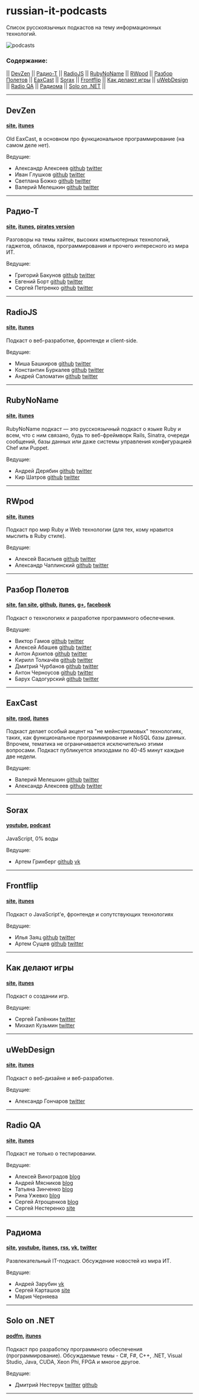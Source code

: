 russian-it-podcasts
===================
Список русскоязычных подкастов на тему информационных технологий.

![podcasts](podcasts.png)

### Содержание:
|| [DevZen](#devzen)
|| [Радио-Т](#Радио-Т)
|| [RadioJS](#radiojs)
|| [RubyNoName](#rubynoname)
|| [RWpod](#rwpod)
|| [Разбор Полетов](#Разбор-Полетов)
|| [EaxCast](#eaxcast)
|| [Sorax](#sorax)
|| [Frontflip](#frontflip)
|| [Как делают игры](#Как-делают-игры)
|| [uWebDesign](#uwebdesign)
|| [Radio QA](#radio-qa)
|| [Радиома](#Радиома)
|| [Solo on .NET](#solo-on-net) ||

----------------------------------------

## DevZen
#### [site](http://devzen.ru/), [itunes](http://vk.cc/2YIFnf)

Old EaxCast, в основном про функциональное программирование (на самом деле нет).

Ведущие:
- Александр Алексеев
    [github](https://github.com/afiskon)
    [twitter](https://twitter.com/afiskon)
- Иван Глушков
    [github](https://github.com/gliush)
    [twitter](https://twitter.com/gliush)
- Светлана Божко
    [github](https://github.com/sbozhko)
    [twitter](https://twitter.com/sbozhko)
- Валерий Мелешкин
    [github](https://github.com/sumerman)
    [twitter](https://twitter.com/sum3rman)

----------------------------------------

## Радио-Т
#### [site](http://www.radio-t.com/), [itunes](http://vk.cc/1Fad2N), [pirates version](http://pirates.radio-t.com/)

Разговоры на темы хайтек, высоких компьютерных технологий, гаджетов, облаков, программирования и прочего интересного из мира ИТ.

Ведущие:
- Григорий Бакунов
    [github](https://github.com/bobuk)
    [twitter](https://twitter.com/bobuk)
- Евгений Борт
    [github](https://github.com/umputun)
    [twitter](https://twitter.com/umputun)
- Сергей Петренко
    [github](https://github.com/grayru)
    [twitter](https://twitter.com/gray_ru)

---

## RadioJS
#### [site](http://radiojs.ru/), [itunes](https://itunes.apple.com/ru/podcast/radio-js/id904938655)

Подкаст о веб-разработке, фронтенде и client-side.

Ведущие:
- Миша Башкиров
    [github](https://github.com/bashmish)
    [twitter](https://twitter.com/bashmish)
- Константин Буркалев
    [github](https://github.com/KSDaemon)
    [twitter](https://twitter.com/KSDaemon)
- Андрей Саломатин
    [github](https://github.com/filipovsky)
    [twitter](https://twitter.com/filipovskii)

----------------------------------------

## RubyNoName
#### [site](http://rubynoname.ru/), [itunes](http://vk.cc/2YIEAY)

RubyNoName подкаст — это русскоязычный подкаст о языке Ruby и всем, что с ним связано, будь то веб-фреймворк Rails, Sinatra, очереди сообщений, базы данных или даже системы управления конфигурацией Chef или Puppet.

Ведущие:
- Андрей Дерябин
    [github](https://github.com/aderyabin)
    [twitter](https://twitter.com/aderyabin)
- Кир Шатров
    [github](https://github.com/kirs)
    [twitter](https://twitter.com/kirs)

----------------------------------------

## RWpod
#### [site](http://www.rwpod.com/), [itunes](http://vk.cc/2YIEL6)

Подкаст про мир Ruby и Web технологии (для тех, кому нравится мыслить в Ruby стиле).

Ведущие:
- Алексей Васильев
    [github](https://github.com/le0pard/)
    [twitter](https://twitter.com/leopard_me)
- Александр Чаплинский
    [github](https://github.com/alchapone)
    [twitter](https://twitter.com/a1chapone)

----------------------------------------

## Разбор Полетов
#### [site](http://razbor-poletov.com/), [fan site](http://pilots.razbor-poletov.com/#/), [github](https://github.com/razbor-poletov), [itunes](http://vk.cc/2YIF7G), [g+](https://plus.google.com/+Razbor-poletov/about), [facebook](https://www.facebook.com/razborPoletovPodcast)

Подкаст о технологиях и разработке программного обеспечения.

Ведущие:
- Виктор Гамов
    [github](https://github.com/gAmUssA)
    [twitter](https://twitter.com/gAmUssA)
- Алексей Абашев
    [github](https://github.com/abashev)
    [twitter](https://twitter.com/a_abashev)
- Антон Архипов
    [github](https://github.com/antonarhipov)
    [twitter](https://twitter.com/antonarhipov)
- Кирилл Толкачёв
     [github](https://github.com/tolkv)
     [twitter](https://twitter.com/lavcraft)
- Дмитрий Чурбанов
     [github](https://github.com/dzmitryc)
     [twitter](https://twitter.com/dzmitryc)
- Антон Черноусов
     [github](https://github.com/golodnyj)
     [twitter](https://twitter.com/golodnyj)
- Барух Садогурский
     [github](https://github.com/jbaruch)
     [twitter](https://twitter.com/jbaruch)

----------------------------------------

## EaxCast
#### [site](http://eax.me/tag/podcast/), [rpod](http://eaxcast.rpod.ru/), [itunes](http://vk.cc/2YIFhh)

Подкаст делает особый акцент на "не мейнстримовых" технологиях, таких, как функциональное программирование и NoSQL базы данных. Впрочем, тематика не ограничивается исключительно этими вопросами. Подкаст публикуется эпизодами по 40-45 минут каждые две недели.

Ведущие:
- Валерий Мелешкин
    [github](https://github.com/sumerman)
    [twitter](https://twitter.com/sum3rman)
- Александр Алексеев
    [github](https://github.com/afiskon)
    [twitter](https://twitter.com/afiskon)

----------------------------------------

## Sorax
#### [youtube](http://www.youtube.com/user/ArtSorax/), [podcast](http://vk.cc/2YIFEv)

JavaScript, 0% воды

Ведущие:
- Артем Гринберг
    [github](https://github.com/artsorax)
    [vk](http://vk.com/art.sorax)

----------------------------------------

## Frontflip
#### [site](http://frontflip.me/), [itunes](http://vk.cc/2YIFuW)

Подкаст о JavaScript'e, фронтенде и сопутствующих технологиях

Ведущие:
- Илья Заяц
    [github](https://github.com/somebody32)
    [twitter](https://twitter.com/23ydobemos)
- Артем Сущев
    [github](https://github.com/H1D)
    [twitter](https://twitter.com/asuschev)

----------------------------------------

## Как делают игры
#### [site](http://galyonkin.com/podcast/), [itunes](http://vk.cc/2ZsSzE)

Подкаст о создании игр.

Ведущие:
- Сергей Галёнкин
    [twitter](https://twitter.com/galyonkin)
- Михаил Кузьмин
    [twitter](https://twitter.com/kuzmitch_ru)

----------------------------------------

## uWebDesign
#### [site](http://uwebdesign.ru/), [itunes](http://vk.cc/3yMhPk)

Подкаст о веб-дизайне и веб-разработке.

Ведущие:
- Александр Гончаров
    [twitter](https://twitter.com/websanya)

----------------------------------------

## Radio QA
#### [site](http://radio-qa.com/), [itunes](http://vk.cc/42FSH7)

Подкаст не только о тестировании.

Ведущие:
- Алексей Виноградов
    [blog](http://qa-blog.alexei-vinogradov.de/)
- Андрей Мясников
    [blog](http://lazy-tester.blogspot.ru/)
- Татьяна Зинченко
    [blog](http://vestfalka.blogspot.ru/)
- Рина Ужевко
    [blog](http://rinauzhevko.blogspot.ru/)
- Сергей Атрощенков
    [blog](http://barbaricqa.com/blog/)
- Сергей Нестеренко
    [site](http://qahelp.net/)

----------------------------------------

## Радиома
#### [site](http://radioma.org/), [youtube](https://www.youtube.com/user/Coronzon32/videos), [itunes](http://vk.cc/45L3p2), [rss](http://feeds.feedburner.com/It-Radioma), [vk](https://vk.com/radiomaorg), [twitter](https://twitter.com/radioma_org)

Развлекательный IT-подкаст. Обсуждение новостей из мира ИТ.

Ведущие:
- Андрей Зарубин
    [vk](https://vk.com/andrew_zarubin)
- Сергей Карташов
    [site](http://sergo.ws/)
- Мария Черняева

----------------------------------------

## Solo on .NET
#### [podfm](https://spbaltnet.podfm.ru/solo/), [itunes](https://itunes.apple.com/de/podcast/solo-on-.net/id730081104?mt=2)

Подкаст про разработку программного обеспечения (программирование). Обсуждаемые темы - C#, F#, C++, .NET, Visual Studio, Java, CUDA, Xeon Phi, FPGA и многое другое.

Ведущие:
- Дмитрий Нестерук
    [twitter](https://twitter.com/dnesteruk)
    [github](https://github.com/nesteruk)

----------------------------------------

